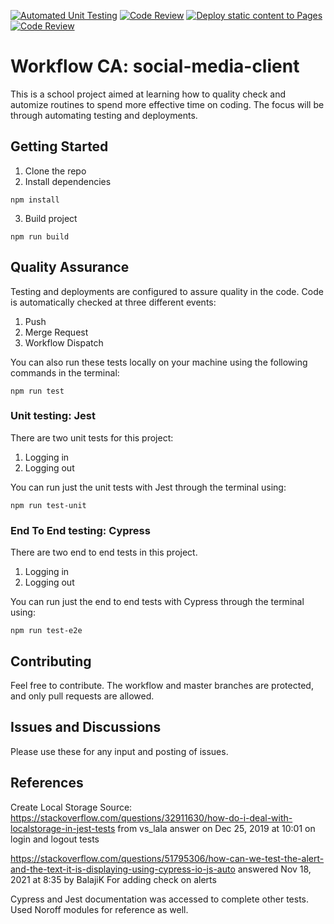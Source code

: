 [![Automated Unit Testing](https://github.com/idanguyen/social-media-client/actions/workflows/unit-tests.yml/badge.svg)](https://github.com/idanguyen/social-media-client/actions/workflows/unit-tests.yml) [![Code Review](https://github.com/idanguyen/social-media-client/actions/workflows/gpt.yml/badge.svg)](https://github.com/idanguyen/social-media-client/actions/workflows/gpt.yml) [![Deploy static content to Pages](https://github.com/idanguyen/social-media-client/actions/workflows/pages.yml/badge.svg)](https://github.com/idanguyen/social-media-client/actions/workflows/pages.yml) [![Code Review](https://github.com/idanguyen/social-media-client/actions/workflows/e2e-tests.yml/badge.svg)](https://github.com/idanguyen/social-media-client/actions/workflows/e2e-tests.yml)

# Workflow CA: social-media-client
This is a school project aimed at learning how to quality check and automize routines to spend more effective time on coding. The focus will be through automating testing and deployments.

## Getting Started
1. Clone the repo
2. Install dependencies
```
npm install
```

3. Build project
```
npm run build
```

## Quality Assurance

Testing and deployments are configured to assure quality in the code. Code is automatically checked at three different events:

1. Push
2. Merge Request
3. Workflow Dispatch

You can also run these tests locally on your machine using the following commands in the terminal:
```
npm run test
```

### Unit testing: Jest
There are two unit tests for this project:
1. Logging in
2. Logging out

You can run just the unit tests with Jest through the terminal using:
```
npm run test-unit
```

### End To End testing: Cypress
There are two end to end tests in this project.
1. Logging in
2. Logging out

You can run just the end to end tests with Cypress through the terminal using:

```
npm run test-e2e
```

## Contributing
Feel free to contribute. The workflow and master branches are protected, and only pull requests are allowed.

## Issues and Discussions
Please use these for any input and posting of issues.

## References
Create Local Storage
Source: https://stackoverflow.com/questions/32911630/how-do-i-deal-with-localstorage-in-jest-tests from vs_lala answer on Dec 25, 2019 at 10:01
on login and logout tests

https://stackoverflow.com/questions/51795306/how-can-we-test-the-alert-and-the-text-it-is-displaying-using-cypress-io-js-auto
answered Nov 18, 2021 at 8:35 by BalajiK
For adding check on alerts

Cypress and Jest documentation was accessed to complete other tests.
Used Noroff modules for reference as well.